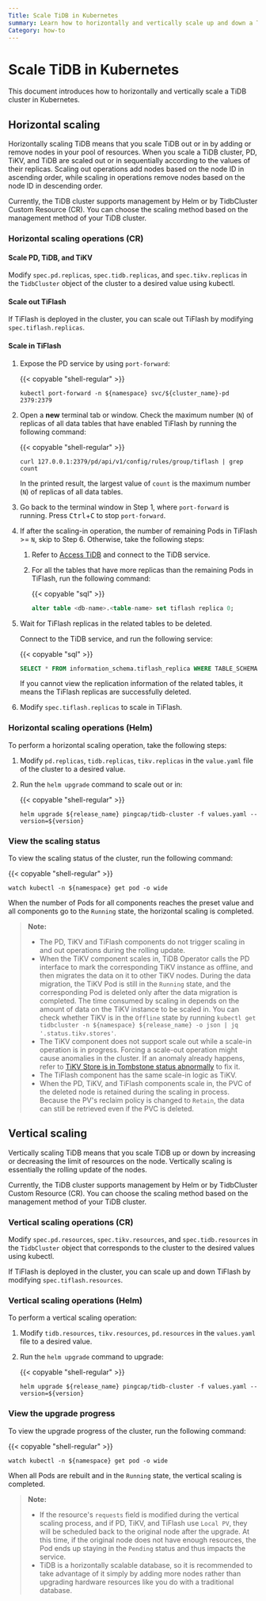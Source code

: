 ```yaml
---
Title: Scale TiDB in Kubernetes
summary: Learn how to horizontally and vertically scale up and down a TiDB cluster in Kubernetes.
Category: how-to
---
```


# Scale TiDB in Kubernetes

This document introduces how to horizontally and vertically scale a TiDB cluster in Kubernetes.

## Horizontal scaling

Horizontally scaling TiDB means that you scale TiDB out or in by adding or remove nodes in your pool of resources. When you scale a TiDB cluster, PD, TiKV, and TiDB are scaled out or in sequentially according to the values of their replicas. Scaling out operations add nodes based on the node ID in ascending order, while scaling in operations remove nodes based on the node ID in descending order.

Currently, the TiDB cluster supports management by Helm or by TidbCluster Custom Resource (CR). You can choose the scaling method based on the management method of your TiDB cluster.

### Horizontal scaling operations (CR)

#### Scale PD, TiDB, and TiKV

Modify `spec.pd.replicas`, `spec.tidb.replicas`, and `spec.tikv.replicas` in the `TidbCluster` object of the cluster to a desired value using kubectl.

#### Scale out TiFlash

If TiFlash is deployed in the cluster, you can scale out TiFlash by modifying `spec.tiflash.replicas`.

#### Scale in TiFlash

1. Expose the PD service by using `port-forward`:

    {{< copyable "shell-regular" >}}

    ```shell
    kubectl port-forward -n ${namespace} svc/${cluster_name}-pd 2379:2379
    ```

2. Open a **new** terminal tab or window. Check the maximum number (`N`) of replicas of all data tables that have enabled TiFlash by running the following command:

    {{< copyable "shell-regular" >}}

    ```shell
    curl 127.0.0.1:2379/pd/api/v1/config/rules/group/tiflash | grep count
    ```

    In the printed result, the largest value of `count` is the maximum number (`N`) of replicas of all data tables.

3. Go back to the terminal window in Step 1, where `port-forward` is running. Press <kbd>Ctrl</kbd>+<kbd>C</kbd> to stop `port-forward`.

4. If after the scaling-in operation, the number of remaining Pods in TiFlash >= `N`, skip to Step 6. Otherwise, take the following steps:

    1. Refer to [Access TiDB](access-tidb.md) and connect to the TiDB service.

    2. For all the tables that have more replicas than the remaining Pods in TiFlash, run the following command:

        {{< copyable "sql" >}}

        ```sql
        alter table <db-name>.<table-name> set tiflash replica 0;
        ```

5. Wait for TiFlash replicas in the related tables to be deleted.

    Connect to the TiDB service, and run the following service:

    {{< copyable "sql" >}}

    ```sql
    SELECT * FROM information_schema.tiflash_replica WHERE TABLE_SCHEMA = '<db_name>' and TABLE_NAME = '<table_name>';
    ```

    If you cannot view the replication information of the related tables, it means the TiFlash replicas are successfully deleted.

6. Modify `spec.tiflash.replicas` to scale in TiFlash.

### Horizontal scaling operations (Helm)

To perform a horizontal scaling operation, take the following steps:

1. Modify `pd.replicas`, `tidb.replicas`, `tikv.replicas` in the `value.yaml` file of the cluster to a desired value.

2. Run the `helm upgrade` command to scale out or in:

    {{< copyable "shell-regular" >}}

    ```shell
    helm upgrade ${release_name} pingcap/tidb-cluster -f values.yaml --version=${version}
    ```

### View the scaling status

To view the scaling status of the cluster, run the following command:

{{< copyable "shell-regular" >}}

```shell
watch kubectl -n ${namespace} get pod -o wide
```

When the number of Pods for all components reaches the preset value and all components go to the `Running` state, the horizontal scaling is completed.

> **Note:**
>
> - The PD, TiKV and TiFlash components do not trigger scaling in and out operations during the rolling update.
> - When the TiKV component scales in, TiDB Operator calls the PD interface to mark the corresponding TiKV instance as offline, and then migrates the data on it to other TiKV nodes. During the data migration, the TiKV Pod is still in the `Running` state, and the corresponding Pod is deleted only after the data migration is completed. The time consumed by scaling in depends on the amount of data on the TiKV instance to be scaled in. You can check whether TiKV is in the `Offline` state by running `kubectl get tidbcluster -n ${namespace} ${release_name} -o json | jq '.status.tikv.stores'`.
> - The TiKV component does not support scale out while a scale-in operation is in progress. Forcing a scale-out operation might cause anomalies in the cluster. If an anomaly already happens, refer to [TiKV Store is in Tombstone status abnormally](troubleshoot.md#tikv-store-is-in-tombstone-status-abnormally) to fix it.
> - The TiFlash component has the same scale-in logic as TiKV.
> - When the PD, TiKV, and TiFlash components scale in, the PVC of the deleted node is retained during the scaling in process. Because the PV's reclaim policy is changed to `Retain`, the data can still be retrieved even if the PVC is deleted.

## Vertical scaling

Vertically scaling TiDB means that you scale TiDB up or down by increasing or decreasing the limit of resources on the node. Vertically scaling is essentially the rolling update of the nodes.

Currently, the TiDB cluster supports management by Helm or by TidbCluster Custom Resource (CR). You can choose the scaling method based on the management method of your TiDB cluster.

### Vertical scaling operations (CR)

Modify `spec.pd.resources`, `spec.tikv.resources`, and `spec.tidb.resources` in the `TidbCluster` object that corresponds to the cluster to the desired values using kubectl.

If TiFlash is deployed in the cluster, you can scale up and down TiFlash by modifying `spec.tiflash.resources`.

### Vertical scaling operations (Helm)

To perform a vertical scaling operation:

1. Modify `tidb.resources`, `tikv.resources`, `pd.resources` in the `values.yaml` file to a desired value.

2. Run the `helm upgrade` command to upgrade:

    {{< copyable "shell-regular" >}}

    ```shell
    helm upgrade ${release_name} pingcap/tidb-cluster -f values.yaml --version=${version}
    ```

### View the upgrade progress

To view the upgrade progress of the cluster, run the following command:

{{< copyable "shell-regular" >}}

```shell
watch kubectl -n ${namespace} get pod -o wide
```

When all Pods are rebuilt and in the `Running` state, the vertical scaling is completed.

> **Note:**
>
> - If the resource's `requests` field is modified during the vertical scaling process, and if PD, TiKV, and TiFlash use `Local PV`, they will be scheduled back to the original node after the upgrade. At this time, if the original node does not have enough resources, the Pod ends up staying in the `Pending` status and thus impacts the service.
> - TiDB is a horizontally scalable database, so it is recommended to take advantage of it simply by adding more nodes rather than upgrading hardware resources like you do with a traditional database.
